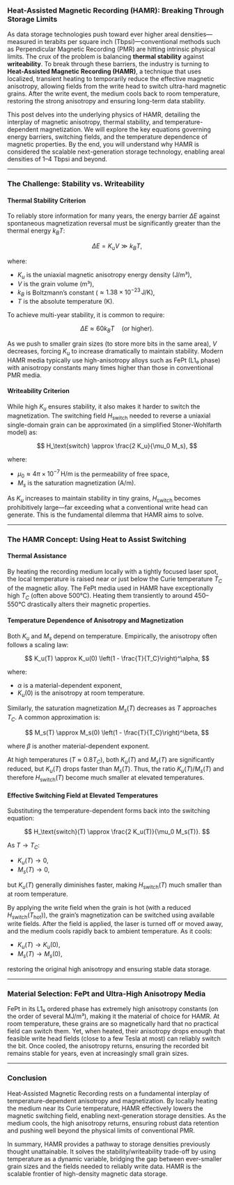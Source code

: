 ### Heat-Assisted Magnetic Recording (HAMR): Breaking Through Storage Limits

As data storage technologies push toward ever higher areal densities—measured in terabits per square inch (Tbpsi)—conventional methods such as Perpendicular Magnetic Recording (PMR) are hitting intrinsic physical limits. The crux of the problem is balancing **thermal stability** against **writeability**. To break through these barriers, the industry is turning to **Heat-Assisted Magnetic Recording (HAMR)**, a technique that uses localized, transient heating to temporarily reduce the effective magnetic anisotropy, allowing fields from the write head to switch ultra-hard magnetic grains. After the write event, the medium cools back to room temperature, restoring the strong anisotropy and ensuring long-term data stability.

This post delves into the underlying physics of HAMR, detailing the interplay of magnetic anisotropy, thermal stability, and temperature-dependent magnetization. We will explore the key equations governing energy barriers, switching fields, and the temperature dependence of magnetic properties. By the end, you will understand why HAMR is considered the scalable next-generation storage technology, enabling areal densities of 1–4 Tbpsi and beyond.

---

### The Challenge: Stability vs. Writeability

#### Thermal Stability Criterion

To reliably store information for many years, the energy barrier $\Delta E$ against spontaneous magnetization reversal must be significantly greater than the thermal energy $k_B T$:

$$
\Delta E = K_u V \gg k_B T,
$$

where:
- $K_u$ is the uniaxial magnetic anisotropy energy density (J/m³),
- $V$ is the grain volume (m³),
- $k_B$ is Boltzmann’s constant ($\approx 1.38 \times 10^{-23} \, \text{J/K}$),
- $T$ is the absolute temperature (K).

To achieve multi-year stability, it is common to require:

$$
\Delta E \approx 60 k_B T \quad \text{(or higher)}.
$$

As we push to smaller grain sizes (to store more bits in the same area), $V$ decreases, forcing $K_u$ to increase dramatically to maintain stability. Modern HAMR media typically use high-anisotropy alloys such as FePt (L1₀ phase) with anisotropy constants many times higher than those in conventional PMR media.

#### Writeability Criterion

While high $K_u$ ensures stability, it also makes it harder to switch the magnetization. The switching field $H_\text{switch}$ needed to reverse a uniaxial single-domain grain can be approximated (in a simplified Stoner-Wohlfarth model) as:

$$
H_\text{switch} \approx \frac{2 K_u}{\mu_0 M_s},
$$

where:
- $\mu_0 \approx 4\pi \times 10^{-7} \, \text{H/m}$ is the permeability of free space,
- $M_s$ is the saturation magnetization (A/m).

As $K_u$ increases to maintain stability in tiny grains, $H_\text{switch}$ becomes prohibitively large—far exceeding what a conventional write head can generate. This is the fundamental dilemma that HAMR aims to solve.

---

### The HAMR Concept: Using Heat to Assist Switching

#### Thermal Assistance

By heating the recording medium locally with a tightly focused laser spot, the local temperature is raised near or just below the Curie temperature $T_C$ of the magnetic alloy. The FePt media used in HAMR have exceptionally high $T_C$ (often above 500°C). Heating them transiently to around 450–550°C drastically alters their magnetic properties.

#### Temperature Dependence of Anisotropy and Magnetization

Both $K_u$ and $M_s$ depend on temperature. Empirically, the anisotropy often follows a scaling law:

$$
K_u(T) \approx K_u(0) \left(1 - \frac{T}{T_C}\right)^\alpha,
$$

where:
- $\alpha$ is a material-dependent exponent,
- $K_u(0)$ is the anisotropy at room temperature.

Similarly, the saturation magnetization $M_s(T)$ decreases as $T$ approaches $T_C$. A common approximation is:

$$
M_s(T) \approx M_s(0) \left(1 - \frac{T}{T_C}\right)^\beta,
$$

where $\beta$ is another material-dependent exponent.

At high temperatures ($T \approx 0.8 T_C$), both $K_u(T)$ and $M_s(T)$ are significantly reduced, but $K_u(T)$ drops faster than $M_s(T)$. Thus, the ratio $K_u(T) / M_s(T)$ and therefore $H_\text{switch}(T)$ become much smaller at elevated temperatures.

#### Effective Switching Field at Elevated Temperatures

Substituting the temperature-dependent forms back into the switching equation:

$$
H_\text{switch}(T) \approx \frac{2 K_u(T)}{\mu_0 M_s(T)}.
$$

As $T \to T_C$:
- $K_u(T) \to 0$,
- $M_s(T) \to 0$,

but $K_u(T)$ generally diminishes faster, making $H_\text{switch}(T)$ much smaller than at room temperature.

By applying the write field when the grain is hot (with a reduced $H_\text{switch}(T_\text{hot})$), the grain’s magnetization can be switched using available write fields. After the field is applied, the laser is turned off or moved away, and the medium cools rapidly back to ambient temperature. As it cools:
- $K_u(T) \to K_u(0)$,
- $M_s(T) \to M_s(0)$,

restoring the original high anisotropy and ensuring stable data storage.

---

### Material Selection: FePt and Ultra-High Anisotropy Media

FePt in its L1₀ ordered phase has extremely high anisotropy constants (on the order of several MJ/m³), making it the material of choice for HAMR. At room temperature, these grains are so magnetically hard that no practical field can switch them. Yet, when heated, their anisotropy drops enough that feasible write head fields (close to a few Tesla at most) can reliably switch the bit. Once cooled, the anisotropy returns, ensuring the recorded bit remains stable for years, even at increasingly small grain sizes.

---

### Conclusion

Heat-Assisted Magnetic Recording rests on a fundamental interplay of temperature-dependent anisotropy and magnetization. By locally heating the medium near its Curie temperature, HAMR effectively lowers the magnetic switching field, enabling next-generation storage densities. As the medium cools, the high anisotropy returns, ensuring robust data retention and pushing well beyond the physical limits of conventional PMR.

In summary, HAMR provides a pathway to storage densities previously thought unattainable. It solves the stability/writeability trade-off by using temperature as a dynamic variable, bridging the gap between ever-smaller grain sizes and the fields needed to reliably write data. HAMR is the scalable frontier of high-density magnetic data storage.
